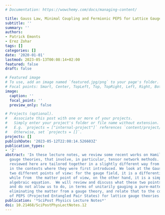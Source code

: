 ```yaml
---
# Documentation: https://wowchemy.com/docs/managing-content/

title: Gauss Law, Minimal Coupling and Fermionic PEPS for Lattice Gauge Theories
subtitle: ''
summary: ''
authors:
- Patrick Emonts
- Erez Zohar
tags: []
categories: []
date: '2020-01-01'
lastmod: 2023-05-13T00:08:14+02:00
featured: false
draft: false

# Featured image
# To use, add an image named `featured.jpg/png` to your page's folder.
# Focal points: Smart, Center, TopLeft, Top, TopRight, Left, Right, BottomLeft, Bottom, BottomRight.
image:
  caption: ''
  focal_point: ''
  preview_only: false

# Projects (optional).
#   Associate this post with one or more of your projects.
#   Simply enter your project's folder or file name without extension.
#   E.g. `projects = ["internal-project"]` references `content/project/deep-learning/index.md`.
#   Otherwise, set `projects = []`.
projects: []
publishDate: '2023-05-12T22:08:14.526603Z'
publication_types:
- '2'
abstract: 'In these lecture notes, we review some recent works on Hamiltonian lattice
  gauge theories, that involve, in particular, tensor network methods. The results
  reviewed here are tailored together in a slightly different way from the one used
  in the contexts where they were first introduced. We look at the Gauss law from
  two different points of view: for the gauge field, it is a differential equation,
  while from  the matter point of view, on the other hand, it is a simple, explicit
  algebraic equation.  We will review and discuss what these two points of view allow
  and do not allow us to do, in terms of unitarily gauging a pure-matter theory and
  eliminating the matter from a gauge theory, and relate that to the construction
  of PEPS (Projected Entangled Pair States) for lattice gauge theories.'
publication: '*SciPost Physics Lecture Notes*'
doi: 10.21468/SciPostPhysLectNotes.12
---
```

